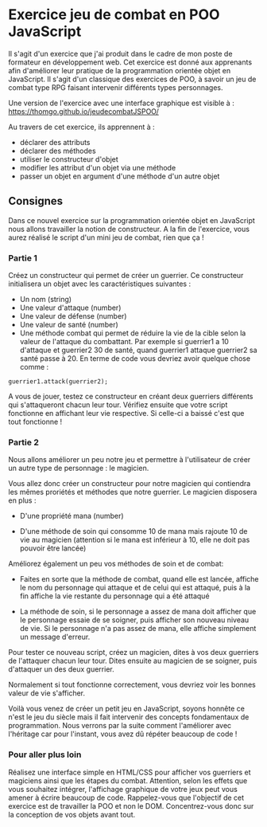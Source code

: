# Exercice jeu de combat en POO JavaScript

Il s'agit d'un exercice que j'ai produit dans le cadre de mon poste de formateur en développement web. Cet exercice est donné aux apprenants afin d'améliorer leur pratique de la programmation orientée objet en JavaScript. Il s'agit d'un classique des exercices de POO, à savoir un jeu de combat type RPG faisant intervenir différents types personnages.

Une version de l'exercice avec une interface graphique est visible à : https://thomgo.github.io/jeudecombatJSPOO/

Au travers de cet exercice, ils apprennent à :
- déclarer des attributs
- déclarer des méthodes
- utiliser le constructeur d'objet   
- modifier les attribut d'un objet via une méthode
- passer un objet en argument d'une méthode d'un autre objet

## Consignes

Dans ce nouvel exercice sur la programmation orientée objet en JavaScript nous allons travailler la notion de constructeur. A la fin de l'exercice, vous aurez réalisé le script d'un mini jeu de combat, rien que ça !

### Partie 1

Créez un constructeur qui permet de créer un guerrier. Ce constructeur initialisera un objet avec les caractéristiques suivantes :
- Un nom (string)
- Une valeur d'attaque (number)
- Une valeur de défense (number)
- Une valeur de santé (number)
- Une méthode combat qui permet de réduire la vie de la cible selon la valeur de l'attaque du combattant. Par exemple si guerrier1 a 10 d'attaque et guerrier2 30 de santé, quand guerrier1 attaque guerrier2 sa santé passe à 20. En terme de code vous devriez avoir quelque chose comme :

```
guerrier1.attack(guerrier2);

```

A vous de jouer, testez ce constructeur en créant deux guerriers différents qui s'attaqueront chacun leur tour. Vérifiez ensuite que votre script fonctionne en affichant leur vie respective. Si celle-ci a baissé c'est que tout fonctionne !

### Partie 2

Nous allons améliorer un peu notre jeu et permettre à l'utilisateur de créer un autre type de personnage : le magicien.

Vous allez donc créer un constructeur pour notre magicien qui contiendra les mêmes proriétés et méthodes que notre guerrier. Le magicien disposera en plus :

- D'une propriété mana (number)

- D'une méthode de soin qui consomme 10 de mana mais rajoute 10 de vie au magicien (attention si le mana est inférieur à 10, elle ne doit pas pouvoir être lancée)

Améliorez également un peu vos méthodes de soin et de combat:

- Faites en sorte que la méthode de combat, quand elle est lancée, affiche le nom du personnage qui attaque et de celui qui est attaqué, puis à la fin affiche la vie restante du personnage qui a été attaqué

- La méthode de soin, si le personnage a assez de mana doit afficher que le personnage essaie de se soigner, puis afficher son nouveau niveau de vie. Si le personnage n'a pas assez de mana, elle affiche simplement un message d'erreur.

Pour tester ce nouveau script, créez un magicien, dites à vos deux guerriers de l'attaquer chacun leur tour. Dites ensuite au magicien de se soigner, puis d'attaquer un des deux guerrier.

Normalement si tout fonctionne correctement, vous devriez voir les bonnes valeur de vie s'afficher.

Voilà vous venez de créer un petit jeu en JavaScript, soyons honnête ce n'est le jeu du siècle mais il fait intervenir des concepts fondamentaux de programmation. Nous verrons par la suite comment l'améliorer avec l'héritage car pour l'instant, vous avez dû répéter beaucoup de code !

### Pour aller plus loin

Réalisez une interface simple en HTML/CSS pour afficher vos guerriers et magiciens ainsi que les étapes du combat. Attention, selon les effets que vous souhaitez intégrer, l'affichage graphique de votre jeux peut vous amener à écrire beaucoup de code. Rappelez-vous que l'objectif de cet exercice est de travailler la POO et non le DOM. Concentrez-vous donc sur la conception de vos objets avant tout.
